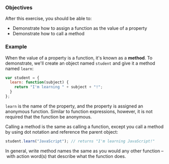 <!--{ ids:[179], language:'JavaScript', type:'workshop', order: 5, name:'Methods', description:'Even functions can be a value' } -->
### Objectives

After this exercise, you should be able to:

- Demonstrate how to assign a function as the value of a property
- Demonstrate how to call a method

### Example

When the value of a property is a function, it's known as a __method__. To demonstrate, we'll create an object named `student` and give it a method named `learn`:

```js
var student = {
  learn: function(subject) {
    return "I'm learning " + subject + "!";
  }
};
```

`learn` is the name of the property, and the property is assigned an anonymous function. Similar to function expressions, however, it is not required that the function be anonymous.

Calling a method is the same as calling a function, except you call a method by using dot notation and reference the parent object:

```js
student.learn("JavaScript"); // returns "I'm learning JavaScript!"
```

In general, write method names the same as you would any other function – with action word(s) that describe what the function does.
